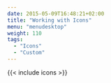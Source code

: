 ```yaml
---
date: 2015-05-09T16:48:21+02:00
title: "Working with Icons"
menu: "menudesktop"
weight: 110
tags:
  - "Icons"
  - "Custom"
---
```


{{< include icons >}}
